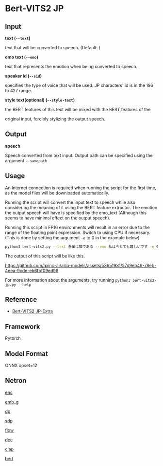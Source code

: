 # Bert-VITS2 JP

## Input

**text (```--text```)**

text that will be converted to speech. (Default: )

**emo text (```--emo```)**

text that represents the emotion when being converted to speech.

**speaker id (```--sid```)**

specifies the type of voice that will be used. JP characters' id is in the 196 to 427 range.

**style text(optional)  (```--style-text```)**

the BERT features of this text will be mixed with the BERT features of the


original input, forcibly stylizing the output speech.

## Output

**speech**

Speech converted from text input. Output path can be specified using the argument ```--savepath```

## Usage
An Internet connection is required when running the script for the first time, as the model files will be downloaded automatically.

Running the script will convert the input text to speech while also considering the meaning of it using the BERT feature extractor.
The emotion the output speech will have is specified by the emo_text (Although this seems to have minimal effect on the output speech).

Running this script in FP16 environments will result in an error due to the range of the floating point expression. Switch to using CPU if necessary. (This is done by setting the argument ```-e``` to 0 in the example below)
```bash
python3 bert-vits2.py --text 吾輩は猫である --emo 私は今とても嬉しいです -e 0
```
The output of this script will be like this.

https://github.com/axinc-ai/ailia-models/assets/53651931/57d9eb49-78eb-4eea-9cde-eb6fbf09ed96


For more information about the arguments, try running ```python3 bert-vits2-jp.py --help```

## Reference

* [Bert-VITS2 JP-Extra](https://github.com/fishaudio/Bert-VITS2/releases/tag/JP-Exta)

## Framework

Pytorch

## Model Format

ONNX opset=12

## Netron


[enc](https://netron.app/?url=https://storage.googleapis.com/ailia-models/bert-vits2/BertVits2.2PT_enc_p.onnx.prototxt')

[emb_g](https://netron.app/?url=https://storage.googleapis.com/ailia-models/bert-vits2/BertVits2.2PT_emb.onnx.prototxt')

[dp](https://netron.app/?url=https://storage.googleapis.com/ailia-models/bert-vits2/BertVits2.2PT_dp.onnx.prototxt')

[sdp](https://netron.app/?url=https://storage.googleapis.com/ailia-models/bert-vits2/BertVits2.2PT_sdp.onnx.prototxt')

[flow](https://netron.app/?url=https://storage.googleapis.com/ailia-models/bert-vits2/BertVits2.2PT_flow.onnx.prototxt')

[dec](https://netron.app/?url=https://storage.googleapis.com/ailia-models/bert-vits2/BertVits2.2PT_dec.onnx.prototxt')

[clap](https://netron.app/?url=https://storage.googleapis.com/ailia-models/bert-vits2/emo_clap.onnx.prototxt')

[bert](https://netron.app/?url=https://storage.googleapis.com/ailia-models/bert-vits2/debertav2lc.onnx.prototxt')
